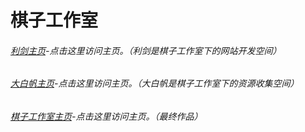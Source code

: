 # 棋子工作室
######   [利剑主页](https://weizhihaiyu.github.io/sword/)-点击这里访问主页。（利剑是棋子工作室下的网站开发空间）
######   [大白帆主页](https://weizhihaiyu.github.io/Boat/)-点击这里访问主页。（大白帆是棋子工作室下的资源收集空间）
######   [棋子工作室主页](https://weizhihaiyu.github.io/qiziStudio/)-点击这里访问主页。（最终作品）


